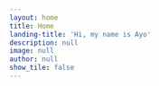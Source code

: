 ```yaml
---
layout: home
title: Home
landing-title: 'Hi, my name is Ayo'
description: null
image: null
author: null
show_tile: false
---
```


